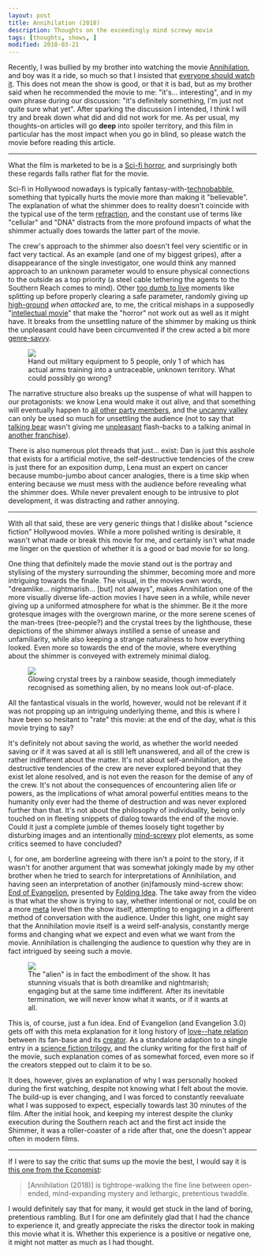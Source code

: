 ```yaml
---
layout: post
title: Annihilation (2018)
description: Thoughts on the exceedingly mind screwy movie
tags: [thoughts, shows, ]
modified: 2018-03-21
---
```


Recently, I was bullied by my brother into watching the movie [Annihilation](http://tvtropes.org/pmwiki/pmwiki.php/Film/Annihilation2018),
and boy was it a ride, so much so that I insisted that [everyone should watch it](https://www.facebook.com/enochchen123/posts/1355155527917394). This does not mean the show is good, or that it is bad, but as my brother said
when he recommended the movie to me: "it's... interesting", and in my own phrase during our discussion: "it's definitely something, I'm just not quite sure what yet".
After sparking the discussion I intended, I think I will try and break down what did and did not work for me.
As per usual, my thoughts-on articles will go **deep** into spoiler territory, and this film in particular has the most impact when you go in blind, so please watch the movie before reading this article.

---

What the film is marketed to be is a [Sci-fi horror](http://tvtropes.org/pmwiki/pmwiki.php/Main/SciFiHorror), and surprisingly both these regards falls rather flat for the movie.

Sci-fi in Hollywood nowadays is typically fantasy-with-[technobabble](http://tvtropes.org/pmwiki/pmwiki.php/Main/TechnoBabble), something that typically hurts the movie more than making it "believable".
The explanation of what the shimmer does to reality doesn't coincide with the typical use of the term [refraction](https://en.wikipedia.org/wiki/Refraction),
and the constant use of terms like "cellular" and "DNA" distracts from the more profound impacts of what the shimmer actually does towards the latter part of the movie.

The crew's approach to the shimmer also doesn't feel very scientific or in fact very tactical.
As an example (and one of my biggest gripes), after a disappearance of the single investigator, one would think any manned approach to an unknown parameter would to ensure physical connections to the outside as a top priority (a steel cable tethering the agents to the Southern Reach comes to mind).
Other [too dumb to live](http://tvtropes.org/pmwiki/pmwiki.php/Main/TooDumbToLive) moments like splitting up before properly clearing a safe parameter, randomly giving up [high-ground](http://tvtropes.org/pmwiki/pmwiki.php/Main/IHaveTheHighGround) *when attacked* are, to me, the critical mishaps in a supposedly "[intellectual movie](https://screenrant.com/annihilation-movie-netflix-international-why/)" that make the "horror" not work out as well as it might have.
It breaks from the unsettling nature of the shimmer by making us think the unpleasant could have been circumvented if the crew acted a bit more [genre-savvy](http://tvtropes.org/pmwiki/pmwiki.php/Main/FunctionalGenreSavvy).

<figure>
  <img src="https://nerdist.com/wp-content/uploads/2018/01/Annihilation.jpg"/>
   <figcaption>Hand out military equipment to 5 people, only 1 of which has actual arms training into a untraceable, unknown territory. What could possibly go wrong?</figcaption>
</figure>

The narrative structure also breaks up the suspense of what will happen to our protagonists: we know Lena would make it out alive, and that something will eventually happen to [all other party members](http://tvtropes.org/pmwiki/pmwiki.php/Main/KillEmAll), and the [uncanny valley](http://tvtropes.org/pmwiki/pmwiki.php/Main/UncannyValley) can only be used so much for unsettling the audience
(not to say that [talking bear](http://tvtropes.org/pmwiki/pmwiki.php/NightmareFuel/Annihilation2018) wasn't giving me [unpleasant](http://tvtropes.org/pmwiki/pmwiki.php/Main/TransformationHorror) flash-backs to a talking animal in [another franchise](http://tvtropes.org/pmwiki/pmwiki.php/Manga/FullmetalAlchemist)).

There is also numerous plot threads that just... exist: Dan is just this asshole that exists for a artificial motive, the self-destructive tendencies of the crew is just there for an exposition dump, Lena must an expert on cancer because mumbo-jumbo about cancer analogies, there is a time skip when entering because we must mess with the audience before revealing what the shimmer does.
While never prevalent enough to be intrusive to plot development, it was distracting and rather annoying.

---

With all that said, these are very generic things that I dislike about "science fiction" Hollywood movies.
While a more polished writing is desirable, it wasn't what made or break this movie for me, and certainly isn't what made me linger on the question of whether it is a good or bad movie for so long.

One thing that definitely made the movie stand out is the portray and stylising of the mystery surrounding the shimmer, becoming more and more intriguing towards the finale.
The visual, in the movies own words, "dreamlike... nightmarish... [but] not always", makes Annihilation one of the more visually diverse life-action movies I have seen in a while, while never giving up a uniformed atmosphere for what is the shimmer.
Be it the more grotesque images with the overgrown marine, or the more serene scenes of the man-trees (tree-people?) and the crystal trees by the lighthouse, these depictions of the shimmer always instilled a sense of unease and unfamiliarity, while also keeping a strange naturalness to how everything looked.
Even more so towards the end of the movie, where everything about the shimmer is conveyed with extremely minimal dialog.

<figure>
  <img src="https://i1.wp.com/image.tmdb.org/t/p/w780/mOUJI2rtwAJBNFDs2ZlaqdwylK8.jpg"/>
   <figcaption>Glowing crystal trees by a rainbow seaside, though immediately recognised as something alien, by no means look out-of-place. </figcaption>
</figure>

All the fantastical visuals in the world, however, would not be relevant if it was not propping up an intriguing underlying theme, and this is where I have been so hesitant to "rate" this movie: at the end of the day, what *is* this movie trying to say?

It's definitely not about saving the world, as whether the world needed saving or if it was saved at all is still left unanswered, and all of the crew is rather indifferent about the matter.
It's not about self-annihilation, as the destructive tendencies of the crew are never explored beyond that they exist let alone resolved, and is not even the reason for the demise of any of the crew.
It's not about the consequences of encountering alien life or powers, as the implications of what amoral powerful entities means to the humanity only ever had the theme of destruction and was never explored further than that.
It's not about the philosophy of individuality, being only touched on in fleeting snippets of dialog towards the end of the movie.
Could it just a complete jumble of themes loosely tight together by disturbing images and an intentionally [mind-screwy](http://tvtropes.org/pmwiki/pmwiki.php/Main/MindScrew) plot elements, as some critics seemed to have concluded?

I, for one, am borderline agreeing with there isn't a point to the story, if it wasn't for another argument that was somewhat jokingly made by my other brother when he tried to search for interpretations of Annihilation, and having seen an interpretation of another (in)famously mind-screw show: [End of Evangelion](http://tvtropes.org/pmwiki/pmwiki.php/Anime/NeonGenesisEvangelion), presented
by [Folding Idea](https://www.youtube.com/watch?v=NAMAwErYRpQ).
The take away from the video is that what the show is trying to say, whether intentional or not, could be on a more [meta](https://en.wikipedia.org/wiki/Meta) level then the show itself, attempting to engaging in a different method of conversation with the audience.
Under this light, one might say that the Annihilation movie itself is a weird self-analysis, constantly merge forms and changing what we expect and even what we want from the movie. Annihilation is challenging the audience to question why they are in fact intrigued by seeing such a movie.

<figure>
  <img src="http://img2.looper.com/img/gallery/the-ending-of-annihilation-explained/humanitys-end-could-be-a-good-thing-1519412784.jpg"/>
   <figcaption>
   The "alien" is in fact the embodiment of the show. It has stunning visuals that is both dreamlike and nightmarish; engaging but at the same time indifferent.
   After its inevitable termination, we will never know what it wants, or if it wants at all.
   </figcaption>
</figure>

This is, of course, just a fun idea. End of Evangelion (and Evangelion 3.0) gets off with this meta explanation for it long history of [love--hate relation](http://tvtropes.org/pmwiki/pmwiki.php/Main/FanWank) between its fan-base and its [creator](http://tvtropes.org/pmwiki/pmwiki.php/Creator/HideakiAnno).
As a standalone adaption to a single entry in a [science fiction trilogy](http://tvtropes.org/pmwiki/pmwiki.php/Literature/TheSouthernReachTrilogy), and the clunky writing for the first half of the movie, such explanation comes of as somewhat forced, even more so if the creators stepped out to claim it to be so.

It does, however, gives an explanation of why I was personally hooked during the first watching, despite not knowing what I felt about the movie.
The build-up is ever changing, and I was forced to constantly reevaluate what I was supposed to expect, especially towards last 30 minutes of the film.
After the initial hook, and keeping my interest despite the clunky execution during the Southern reach act and the first act inside the Shimmer, it was a roller-coaster of a ride after that, one the doesn't appear often in modern films.

---

If I were to say the critic that sums up the movie the best, I would say it is [this one from the Economist](https://www.economist.com/blogs/prospero/2018/03/predator-pretensions):

> [Annihilation (2018)] is tightrope-walking the fine line between open-ended, mind-expanding mystery and lethargic, pretentious twaddle.

I would definitely say that for many, it would get stuck in the land of boring, pretentious rambling.
But I for one am definitely glad that I had the chance to experience it, and greatly appreciate the risks the director took in making this movie what it is.
Whether this experience is a positive or negative one, it might not matter as much as I had thought.
